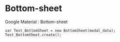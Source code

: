 # Bottom-sheet
Google Material : Bottom-sheet

    var Test_BottomSheet = new BottomSheet(modal_data);
    Test_BottomSheet.create();
